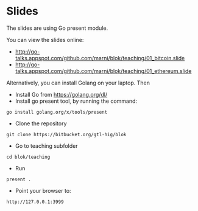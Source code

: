 # Slides

The slides are using Go present module. 

You can view the slides online:

* http://go-talks.appspot.com/github.com/marni/blok/teaching/01_bitcoin.slide
* http://go-talks.appspot.com/github.com/marni/blok/teaching/01_ethereum.slide



Alternatively, you can install Golang on your laptop. Then

* Install Go from https://golang.org/dl/
* Install go present tool, by running the command:

`go install golang.org/x/tools/present`

* Clone the repository

`git clone https://bitbucket.org/gtl-hig/blok`

* Go to teaching subfolder

`cd blok/teaching`

* Run
 
`present .`

* Point your browser to:

`http://127.0.0.1:3999`

   